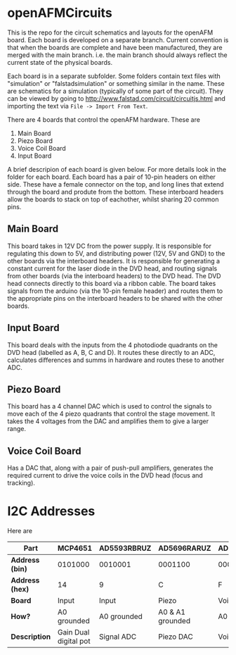 # openAFMCircuits

This is the repo for the circuit schematics and layouts for the openAFM board.  Each board is developed on a separate branch.  Current convention is that when the boards are complete and have been manufactured, they are merged with the main branch.  i.e. the main branch should always reflect the current state of the physical boards.

Each board is in a separate subfolder.  Some folders contain text files with "simulation" or "falstadsimulation" or something similar in the name.  These are schematics for a simulation (typically of some part of the circuit).  They can be viewed by going to http://www.falstad.com/circuit/circuitjs.html and importing the text via `File -> Import From Text`.

There are 4 boards that control the openAFM hardware.  These are

1. Main Board
2. Piezo Board
3. Voice Coil Board
4. Input Board

A brief descripion of each board is given below.  For more details look in the folder for each board.  Each board has a pair of 10-pin headers on either side.  These have a female connector on the top, and long lines that extend through the board and produte from the bottom.  These interboard headers allow the boards to stack on top of eachother, whilst sharing 20 common pins.

## Main Board

This board takes in 12V DC from the power supply.  It is responsible for regulating this down to 5V, and distributing power (12V, 5V and GND) to the other boards via the interboard headers.  It is responsible for generating a constant current for the laser diode in the DVD head, and routing signals from other boards (via the interboard headers) to the DVD head.  The DVD head connects directly to this board via a ribbon cable.  The board takes signals from the arduino (via the 10-pin female header) and routes them to the appropriate pins on the interboard headers to be shared with the other boards.

## Input Board

This board deals with the inputs from the 4 photodiode quadrants on the DVD head (labelled as A, B, C and D).  It routes these directly to an ADC, calculates differences and summs in hardware and routes these to another ADC.

## Piezo Board

This board has a 4 channel DAC which is used to control the signals to move each of the 4 piezo quadrants that control the stage movement.  It takes the 4 voltages from the DAC and amplifies them to give a larger range.

## Voice Coil Board

Has a DAC that, along with a pair of push-pull amplifiers, generates the required current to drive the voice coils in the DVD head (focus and tracking).


# I2C Addresses

Here are 

**Part**  | MCP4651 | AD5593RBRUZ | AD5696RARUZ | AD5696RARUZ
----------|---------|-------------|-------------|------------
**Address (bin)** | 0101000 | 0010001 | 0001100 | 0001111
**Address (hex)** | 14 | 9 | C | F
**Board** | Input | Input | Piezo | Voice Coil
**How?** | A0 grounded | A0 grounded | A0 & A1 grounded | A0 & A1 to 5V
**Description** | Gain Dual digital pot | Signal ADC | Piezo DAC | Voice Coil DAC
